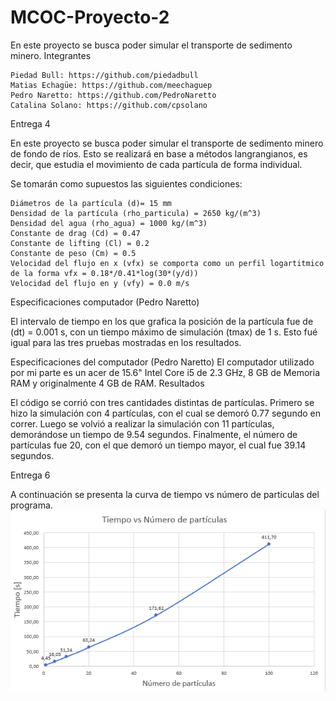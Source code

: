 # MCOC-Proyecto-2
En este proyecto se busca poder simular el transporte de sedimento minero.
Integrantes

    Piedad Bull: https://github.com/piedadbull
    Matias Echagüe: https://github.com/meechaguep
    Pedro Naretto: https://github.com/PedroNaretto
    Catalina Solano: https://github.com/cpsolano

Entrega 4

En este proyecto se busca poder simular el transporte de sedimento minero de fondo de ríos. Esto se realizará en base a métodos langrangianos, es decir, que estudia el movimiento de cada partícula de forma individual.

Se tomarán como supuestos las siguientes condiciones:

    Diámetros de la partícula (d)= 15 mm
    Densidad de la partícula (rho_particula) = 2650 kg/(m^3)
    Densidad del agua (rho_agua) = 1000 kg/(m^3)
    Constante de drag (Cd) = 0.47
    Constante de lifting (Cl) = 0.2
    Constante de peso (Cm) = 0.5
    Velocidad del flujo en x (vfx) se comporta como un perfil logartitmico de la forma vfx = 0.18*/0.41*log(30*(y/d))
    Velocidad del flujo en y (vfy) = 0.0 m/s

Especificaciones computador (Pedro Naretto)

El intervalo de tiempo en los que grafica la posición de la partícula fue de (dt) = 0.001 s, con un tiempo máximo de simulación (tmax) de 1 s. Esto fué igual para las tres pruebas mostradas en los resultados.

Especificaciones del computador (Pedro Naretto)
El computador utilizado por mi parte es un acer de 15.6" Intel Core i5 de 2.3 GHz, 8 GB de Memoria RAM y originalmente 4 GB de RAM.
Resultados

El código se corrió con tres cantidades distintas de partículas. Primero se hizo la simulación con 4 partículas, con el cual se demoró 0.77 segundo en correr. Luego se volvió a realizar la simulación con 11 partículas, demorándose un tiempo de 9.54 segundos. Finalmente, el número de partículas fue 20, con el que demoró un tiempo mayor, el cual fue 39.14 segundos.

Entrega 6

A continuación se presenta la curva de tiempo vs número de particulas del programa.
![al text](https://github.com/PedroNaretto/MCOC-Proyecto-2/blob/master/Captura.PNG)
